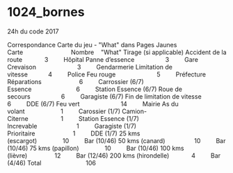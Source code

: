 # 1024_bornes
24h du code 2017

Correspondance Carte du jeu - "What" dans Pages Jaunes
Carte                            Nombre    "What"            Tirage (si applicable)
Accident de la route             3         Hôpital
Panne d’essence                  3         Gare
Crevaison                        3         Gendarmerie
Limitation de vitesse            4         Police
Feu rouge                        5         Préfecture
Réparations                      6         Carrossier        (6/7)
Essence                          6         Station Essence   (6/7)
Roue de secours                  6         Garagiste         (6/7)
Fin de limitation de vitesse     6         DDE               (6/7)
Feu vert                        14         Mairie
As du volant                     1         Carossier         (1/7)
Camion-Citerne                   1         Station Essence   (1/7)
Increvable                       1         Garagiste         (1/7)
Prioritaire                      1         DDE               (1/7)
25 kms (escargot)               10         Bar               (10/46)
50 kms (canard)                 10         Bar               (10/46)
75 kms (papillon)               10         Bar               (10/46)
100 kms (lièvre)                12         Bar               (12/46)
200 kms (hirondelle)             4         Bar               (4/46)
Total                          106           

